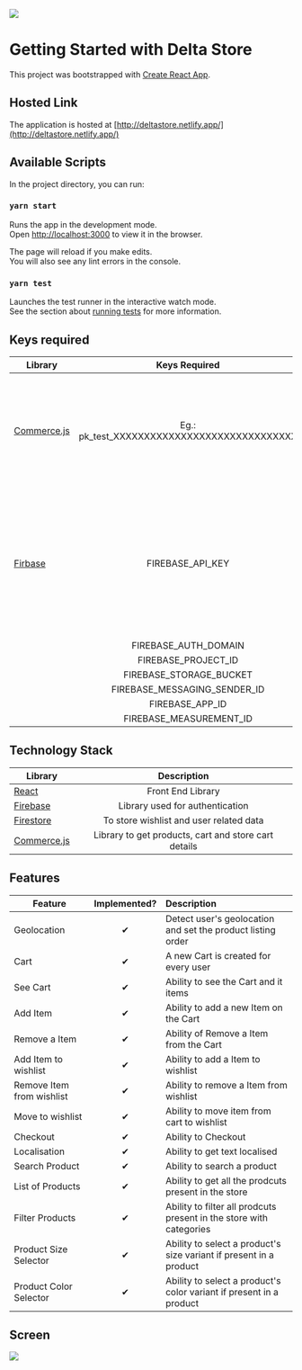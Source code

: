 ![](https://res.cloudinary.com/dwclofpev/image/upload/v1625492082/samples/Delta_Store_yzqtj1.png)

# Getting Started with Delta Store

This project was bootstrapped with [Create React App](https://github.com/facebook/create-react-app).

## Hosted Link

The application is hosted at [http://deltastore.netlify.app/](http://deltastore.netlify.app/)

## Available Scripts

In the project directory, you can run:

### `yarn start`

Runs the app in the development mode.\
Open [http://localhost:3000](http://localhost:3000) to view it in the browser.

The page will reload if you make edits.\
You will also see any lint errors in the console.

### `yarn test`

Launches the test runner in the interactive watch mode.\
See the section about [running tests](https://facebook.github.io/create-react-app/docs/running-tests) for more information.

## Keys required

| Library                                                     |                Keys Required                | Description                                                                                                                                                                                          |
| ----------------------------------------------------------- | :-----------------------------------------: | :--------------------------------------------------------------------------------------------------------------------------------------------------------------------------------------------------- |
| [Commerce.js](https://dashboard.chec.io/settings/developer) | Eg.: pk_test_XXXXXXXXXXXXXXXXXXXXXXXXXXXXXX | Login to [Commerce.js](https://dashboard.chec.io/settings/developer) go to Developer Tab and click on API keys and get the respective key as per the environment                                     |
| [Firbase](https://console.firebase.google.com/)             |              FIREBASE_API_KEY               | Login to [firebase](https://console.firebase.google.com/), create a project and add a web app name, as the application basic setup is complete you will get all the keys mentioned in firebaseConfig |
|                                                             |            FIREBASE_AUTH_DOMAIN             |                                                                                                                                                                                                      |
|                                                             |             FIREBASE_PROJECT_ID             |                                                                                                                                                                                                      |
|                                                             |           FIREBASE_STORAGE_BUCKET           |                                                                                                                                                                                                      |
|                                                             |        FIREBASE_MESSAGING_SENDER_ID         |                                                                                                                                                                                                      |
|                                                             |               FIREBASE_APP_ID               |                                                                                                                                                                                                      |
|                                                             |           FIREBASE_MEASUREMENT_ID           |                                                                                                                                                                                                      |

## Technology Stack

| Library                                                                                                                                                                     |                     Description                      |
| --------------------------------------------------------------------------------------------------------------------------------------------------------------------------- | :--------------------------------------------------: |
| [React](https://reactjs.org/)                                                                                                                                               |                  Front End Library                   |
| [Firebase](https://firebase.google.com/)                                                                                                                                    |           Library used for authentication            |
| [Firestore](https://firebase.google.com/products/firestore?gclsrc=aw.ds&gclid=Cj0KCQjw24qHBhCnARIsAPbdtlJ8Wq-nK99Zgqjibv2EKRFJ3d23t6H3PQeWlmzWpQxJnzG59rYhyKwaAmqeEALw_wcB) |       To store wishlist and user related data        |
| [Commerce.js](https://commercejs.com/)                                                                                                                                      | Library to get products, cart and store cart details |

## Features

| Feature                   | Implemented? | Description                                                         |
| ------------------------- | :----------: | :------------------------------------------------------------------ |
| Geolocation               |   &#10004;   | Detect user's geolocation and set the product listing order         |
| Cart                      |   &#10004;   | A new Cart is created for every user                                |
| See Cart                  |   &#10004;   | Ability to see the Cart and it items                                |
| Add Item                  |   &#10004;   | Ability to add a new Item on the Cart                               |
| Remove a Item             |   &#10004;   | Ability of Remove a Item from the Cart                              |
| Add Item to wishlist      |   &#10004;   | Ability to add a Item to wishlist                                   |
| Remove Item from wishlist |   &#10004;   | Ability to remove a Item from wishlist                              |
| Move to wishlist          |   &#10004;   | Ability to move item from cart to wishlist                          |
| Checkout                  |   &#10004;   | Ability to Checkout                                                 |
| Localisation              |   &#10004;   | Ability to get text localised                                       |
| Search Product            |   &#10004;   | Ability to search a product                                         |
| List of Products          |   &#10004;   | Ability to get all the prodcuts present in the store                |
| Filter Products           |   &#10004;   | Ability to filter all prodcuts present in the store with categories |
| Product Size Selector     |   &#10004;   | Ability to select a product's size variant if present in a product  |
| Product Color Selector    |   &#10004;   | Ability to select a product's color variant if present in a product |

## Screen

![](https://res.cloudinary.com/dwclofpev/image/upload/v1626287732/samples/Screenshot_from_2021-07-15_00-00-52_zw3e6w.png)
